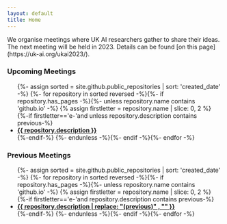 ```yaml
---
layout: default
title: Home
---
```


<p>We organise meetings where UK AI researchers gather to share their ideas. The next meeting will be held in 2023. Details can be found [on this page](https://uk-ai.org/ukai2023/).</p>

<h3>Upcoming Meetings</h3>

<ul>
{%- assign sorted = site.github.public_repositories | sort: 'created_date' -%}
{%- for repository in sorted reversed -%}{%- if repository.has_pages -%}{%- unless repository.name contains 'github.io' -%}
  {% assign firstletter = repository.name | slice: 0, 2 %}
    {%-if firstletter=='e-'and unless repository.description contains previous-%}
    <li>
    <a href="{{ repository.name | prepend: site.baseurlsite }}"><b>{{ repository.description }}</b></a>
    </li>
    {%-endif-%}
  {%- endunless -%}{%- endif -%}{%- endfor -%}
</ul>

<h3>Previous Meetings</h3>

<ul>
{%- assign sorted = site.github.public_repositories | sort: 'created_date' -%}
{%- for repository in sorted reversed -%}{%- if repository.has_pages -%}{%- unless repository.name contains 'github.io' -%}
  {% assign firstletter = repository.name | slice: 0, 2 %}
    {%-if firstletter=='e-'and repository.description contains previous-%}
    <li>
    <a href="{{ repository.name | prepend: site.baseurlsite }}"><b>{{ repository.description | replace: "(previous)" , "" }}</b></a>
    </li>
    {%-endif-%}
  {%- endunless -%}{%- endif -%}{%- endfor -%}
</ul>
